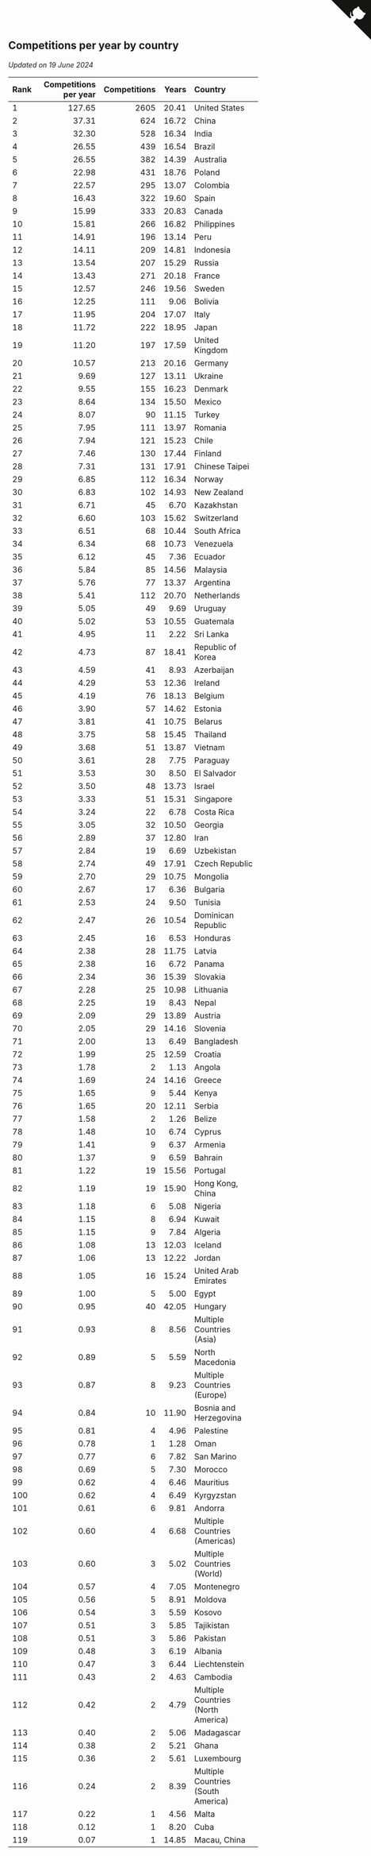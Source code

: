 ## Competitions per year by country

*Updated on 19 June 2024*

| Rank | Competitions per year | Competitions | Years | Country |
| :--- | ---: | ---: | ---: | :--- |
| 1 | 127.65 | 2605 | 20.41 | United States |
| 2 | 37.31 | 624 | 16.72 | China |
| 3 | 32.30 | 528 | 16.34 | India |
| 4 | 26.55 | 439 | 16.54 | Brazil |
| 5 | 26.55 | 382 | 14.39 | Australia |
| 6 | 22.98 | 431 | 18.76 | Poland |
| 7 | 22.57 | 295 | 13.07 | Colombia |
| 8 | 16.43 | 322 | 19.60 | Spain |
| 9 | 15.99 | 333 | 20.83 | Canada |
| 10 | 15.81 | 266 | 16.82 | Philippines |
| 11 | 14.91 | 196 | 13.14 | Peru |
| 12 | 14.11 | 209 | 14.81 | Indonesia |
| 13 | 13.54 | 207 | 15.29 | Russia |
| 14 | 13.43 | 271 | 20.18 | France |
| 15 | 12.57 | 246 | 19.56 | Sweden |
| 16 | 12.25 | 111 | 9.06 | Bolivia |
| 17 | 11.95 | 204 | 17.07 | Italy |
| 18 | 11.72 | 222 | 18.95 | Japan |
| 19 | 11.20 | 197 | 17.59 | United Kingdom |
| 20 | 10.57 | 213 | 20.16 | Germany |
| 21 | 9.69 | 127 | 13.11 | Ukraine |
| 22 | 9.55 | 155 | 16.23 | Denmark |
| 23 | 8.64 | 134 | 15.50 | Mexico |
| 24 | 8.07 | 90 | 11.15 | Turkey |
| 25 | 7.95 | 111 | 13.97 | Romania |
| 26 | 7.94 | 121 | 15.23 | Chile |
| 27 | 7.46 | 130 | 17.44 | Finland |
| 28 | 7.31 | 131 | 17.91 | Chinese Taipei |
| 29 | 6.85 | 112 | 16.34 | Norway |
| 30 | 6.83 | 102 | 14.93 | New Zealand |
| 31 | 6.71 | 45 | 6.70 | Kazakhstan |
| 32 | 6.60 | 103 | 15.62 | Switzerland |
| 33 | 6.51 | 68 | 10.44 | South Africa |
| 34 | 6.34 | 68 | 10.73 | Venezuela |
| 35 | 6.12 | 45 | 7.36 | Ecuador |
| 36 | 5.84 | 85 | 14.56 | Malaysia |
| 37 | 5.76 | 77 | 13.37 | Argentina |
| 38 | 5.41 | 112 | 20.70 | Netherlands |
| 39 | 5.05 | 49 | 9.69 | Uruguay |
| 40 | 5.02 | 53 | 10.55 | Guatemala |
| 41 | 4.95 | 11 | 2.22 | Sri Lanka |
| 42 | 4.73 | 87 | 18.41 | Republic of Korea |
| 43 | 4.59 | 41 | 8.93 | Azerbaijan |
| 44 | 4.29 | 53 | 12.36 | Ireland |
| 45 | 4.19 | 76 | 18.13 | Belgium |
| 46 | 3.90 | 57 | 14.62 | Estonia |
| 47 | 3.81 | 41 | 10.75 | Belarus |
| 48 | 3.75 | 58 | 15.45 | Thailand |
| 49 | 3.68 | 51 | 13.87 | Vietnam |
| 50 | 3.61 | 28 | 7.75 | Paraguay |
| 51 | 3.53 | 30 | 8.50 | El Salvador |
| 52 | 3.50 | 48 | 13.73 | Israel |
| 53 | 3.33 | 51 | 15.31 | Singapore |
| 54 | 3.24 | 22 | 6.78 | Costa Rica |
| 55 | 3.05 | 32 | 10.50 | Georgia |
| 56 | 2.89 | 37 | 12.80 | Iran |
| 57 | 2.84 | 19 | 6.69 | Uzbekistan |
| 58 | 2.74 | 49 | 17.91 | Czech Republic |
| 59 | 2.70 | 29 | 10.75 | Mongolia |
| 60 | 2.67 | 17 | 6.36 | Bulgaria |
| 61 | 2.53 | 24 | 9.50 | Tunisia |
| 62 | 2.47 | 26 | 10.54 | Dominican Republic |
| 63 | 2.45 | 16 | 6.53 | Honduras |
| 64 | 2.38 | 28 | 11.75 | Latvia |
| 65 | 2.38 | 16 | 6.72 | Panama |
| 66 | 2.34 | 36 | 15.39 | Slovakia |
| 67 | 2.28 | 25 | 10.98 | Lithuania |
| 68 | 2.25 | 19 | 8.43 | Nepal |
| 69 | 2.09 | 29 | 13.89 | Austria |
| 70 | 2.05 | 29 | 14.16 | Slovenia |
| 71 | 2.00 | 13 | 6.49 | Bangladesh |
| 72 | 1.99 | 25 | 12.59 | Croatia |
| 73 | 1.78 | 2 | 1.13 | Angola |
| 74 | 1.69 | 24 | 14.16 | Greece |
| 75 | 1.65 | 9 | 5.44 | Kenya |
| 76 | 1.65 | 20 | 12.11 | Serbia |
| 77 | 1.58 | 2 | 1.26 | Belize |
| 78 | 1.48 | 10 | 6.74 | Cyprus |
| 79 | 1.41 | 9 | 6.37 | Armenia |
| 80 | 1.37 | 9 | 6.59 | Bahrain |
| 81 | 1.22 | 19 | 15.56 | Portugal |
| 82 | 1.19 | 19 | 15.90 | Hong Kong, China |
| 83 | 1.18 | 6 | 5.08 | Nigeria |
| 84 | 1.15 | 8 | 6.94 | Kuwait |
| 85 | 1.15 | 9 | 7.84 | Algeria |
| 86 | 1.08 | 13 | 12.03 | Iceland |
| 87 | 1.06 | 13 | 12.22 | Jordan |
| 88 | 1.05 | 16 | 15.24 | United Arab Emirates |
| 89 | 1.00 | 5 | 5.00 | Egypt |
| 90 | 0.95 | 40 | 42.05 | Hungary |
| 91 | 0.93 | 8 | 8.56 | Multiple Countries (Asia) |
| 92 | 0.89 | 5 | 5.59 | North Macedonia |
| 93 | 0.87 | 8 | 9.23 | Multiple Countries (Europe) |
| 94 | 0.84 | 10 | 11.90 | Bosnia and Herzegovina |
| 95 | 0.81 | 4 | 4.96 | Palestine |
| 96 | 0.78 | 1 | 1.28 | Oman |
| 97 | 0.77 | 6 | 7.82 | San Marino |
| 98 | 0.69 | 5 | 7.30 | Morocco |
| 99 | 0.62 | 4 | 6.46 | Mauritius |
| 100 | 0.62 | 4 | 6.49 | Kyrgyzstan |
| 101 | 0.61 | 6 | 9.81 | Andorra |
| 102 | 0.60 | 4 | 6.68 | Multiple Countries (Americas) |
| 103 | 0.60 | 3 | 5.02 | Multiple Countries (World) |
| 104 | 0.57 | 4 | 7.05 | Montenegro |
| 105 | 0.56 | 5 | 8.91 | Moldova |
| 106 | 0.54 | 3 | 5.59 | Kosovo |
| 107 | 0.51 | 3 | 5.85 | Tajikistan |
| 108 | 0.51 | 3 | 5.86 | Pakistan |
| 109 | 0.48 | 3 | 6.19 | Albania |
| 110 | 0.47 | 3 | 6.44 | Liechtenstein |
| 111 | 0.43 | 2 | 4.63 | Cambodia |
| 112 | 0.42 | 2 | 4.79 | Multiple Countries (North America) |
| 113 | 0.40 | 2 | 5.06 | Madagascar |
| 114 | 0.38 | 2 | 5.21 | Ghana |
| 115 | 0.36 | 2 | 5.61 | Luxembourg |
| 116 | 0.24 | 2 | 8.39 | Multiple Countries (South America) |
| 117 | 0.22 | 1 | 4.56 | Malta |
| 118 | 0.12 | 1 | 8.20 | Cuba |
| 119 | 0.07 | 1 | 14.85 | Macau, China |


<a href="https://github.com/JustinTimeCuber/wca_statistics" class="github-corner" aria-label="View source on Github"><svg width="80" height="80" viewBox="0 0 250 250" style="fill:#151513; color:#fff; position: absolute; top: 0; border: 0; right: 0;" aria-hidden="true"><path d="M0,0 L115,115 L130,115 L142,142 L250,250 L250,0 Z"></path><path d="M128.3,109.0 C113.8,99.7 119.0,89.6 119.0,89.6 C122.0,82.7 120.5,78.6 120.5,78.6 C119.2,72.0 123.4,76.3 123.4,76.3 C127.3,80.9 125.5,87.3 125.5,87.3 C122.9,97.6 130.6,101.9 134.4,103.2" fill="currentColor" style="transform-origin: 130px 106px;" class="octo-arm"></path><path d="M115.0,115.0 C114.9,115.1 118.7,116.5 119.8,115.4 L133.7,101.6 C136.9,99.2 139.9,98.4 142.2,98.6 C133.8,88.0 127.5,74.4 143.8,58.0 C148.5,53.4 154.0,51.2 159.7,51.0 C160.3,49.4 163.2,43.6 171.4,40.1 C171.4,40.1 176.1,42.5 178.8,56.2 C183.1,58.6 187.2,61.8 190.9,65.4 C194.5,69.0 197.7,73.2 200.1,77.6 C213.8,80.2 216.3,84.9 216.3,84.9 C212.7,93.1 206.9,96.0 205.4,96.6 C205.1,102.4 203.0,107.8 198.3,112.5 C181.9,128.9 168.3,122.5 157.7,114.1 C157.9,116.9 156.7,120.9 152.7,124.9 L141.0,136.5 C139.8,137.7 141.6,141.9 141.8,141.8 Z" fill="currentColor" class="octo-body"></path></svg></a><style>.github-corner:hover .octo-arm{animation:octocat-wave 560ms ease-in-out}@keyframes octocat-wave{0%,100%{transform:rotate(0)}20%,60%{transform:rotate(-25deg)}40%,80%{transform:rotate(10deg)}}@media (max-width:500px){.github-corner:hover .octo-arm{animation:none}.github-corner .octo-arm{animation:octocat-wave 560ms ease-in-out}}</style>
